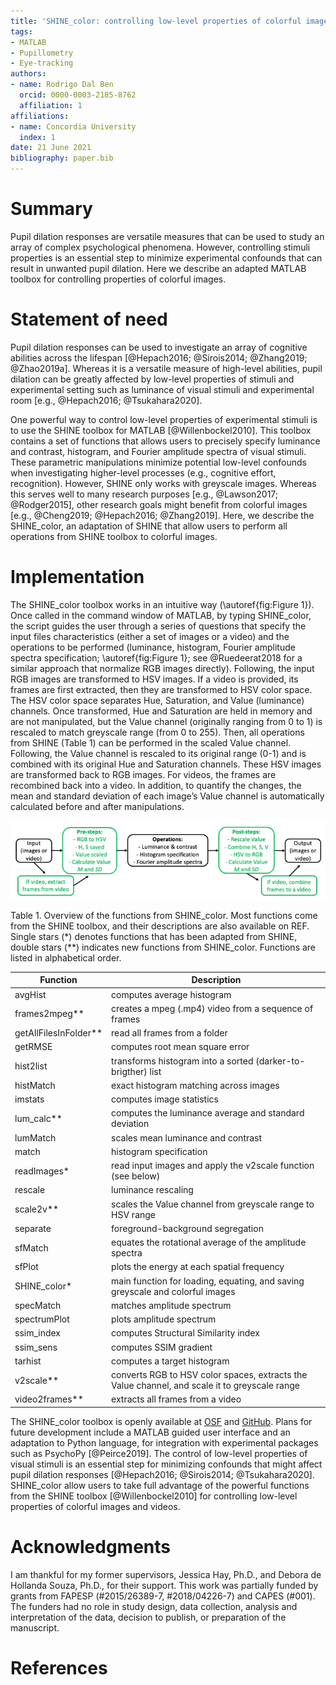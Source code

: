 ```yaml
---
title: 'SHINE_color: controlling low-level properties of colorful images'
tags:
- MATLAB
- Pupillometry
- Eye-tracking
authors:
- name: Rodrigo Dal Ben
  orcid: 0000-0003-2185-8762
  affiliation: 1
affiliations:
- name: Concordia University
  index: 1
date: 21 June 2021
bibliography: paper.bib
---
```


# Summary

Pupil dilation responses are versatile measures that can be used to study an array of complex psychological phenomena. However, controlling stimuli properties is an essential step to minimize experimental confounds that can result in unwanted pupil dilation. Here we describe an adapted MATLAB toolbox for controlling properties of colorful images.

# Statement of need

Pupil dilation responses can be used to investigate an array of cognitive abilities across the lifespan [@Hepach2016; @Sirois2014; @Zhang2019; @Zhao2019a]. Whereas it is a versatile measure of high-level abilities, pupil dilation can be greatly affected by low-level properties of stimuli and experimental setting such as luminance of visual stimuli and experimental room [e.g., @Hepach2016; @Tsukahara2020].

One powerful way to control low-level properties of experimental stimuli is to use the SHINE toolbox for MATLAB [@Willenbockel2010]. This toolbox contains a set of functions that allows users to precisely specify luminance and contrast, histogram, and Fourier amplitude spectra of visual stimuli. These parametric manipulations minimize potential low-level confounds when investigating higher-level processes (e.g., cognitive effort, recognition). However, SHINE only works with greyscale images. Whereas this serves well to many research purposes [e.g., @Lawson2017; @Rodger2015], other research goals might benefit from colorful images [e.g., @Cheng2019; @Hepach2016; @Zhang2019]. Here, we describe the SHINE_color, an adaptation of SHINE that allow users to perform all operations from SHINE toolbox to colorful images.

# Implementation

The SHINE_color toolbox works in an intuitive way (\autoref{fig:Figure 1}). Once called in the command window of MATLAB, by typing SHINE_color, the script guides the user through a series of questions that specify the input files characteristics (either a set of images or a video) and the operations to be performed (luminance, histogram, Fourier amplitude spectra specification; \autoref{fig:Figure 1}; see @Ruedeerat2018 for a similar approach that normalize RGB images directly). Following, the input RGB images are transformed to HSV images. If a video is provided, its frames are first extracted, then they are transformed to HSV color space. The HSV color space separates Hue, Saturation, and Value (luminance) channels. Once transformed, Hue and Saturation are held in memory and are not manipulated, but the Value channel (originally ranging from 0 to 1) is rescaled to match greyscale range (from 0 to 255). Then, all operations from SHINE (Table 1) can be performed in the scaled Value channel. Following, the Value channel is rescaled to its original range (0-1) and is combined with its original Hue and Saturation channels. These HSV images are transformed back to RGB images. For videos, the frames are recombined back into a video. In addition, to quantify the changes, the mean and standard deviation of each image’s Value channel is automatically calculated before and after manipulations.

![SHINE_color workflow. Green boxes are adaptations that allow SHINE operations to be performed on colorful images.\label{fig:Figure 1}](fig1.png)


Table 1. Overview of the functions from SHINE_color. Most functions come from the SHINE toolbox, and their descriptions are also available on REF. Single stars (\*) denotes functions that has been adapted from SHINE, double stars (\**) indicates new functions from SHINE_color. Functions are listed in alphabetical order.

|     Function                 |     Description                                                                                        |
|------------------------------|--------------------------------------------------------------------------------------------------------|
|     avgHist                  |     computes average   histogram                                                                       |
|     frames2mpeg**            |     creates a mpeg   (.mp4) video from a sequence of frames                                            |
|     getAllFilesInFolder**    |     read all frames   from a folder                                                                    |
|     getRMSE                  |     computes root mean   square error                                                                  |
|     hist2list                |     transforms   histogram into a sorted (darker-to-brigther) list                                     |
|     histMatch                |     exact histogram   matching across images                                                           |
|     imstats                  |     computes image   statistics                                                                        |
|     lum_calc**               |     computes the   luminance average and standard deviation                                            |
|     lumMatch                 |     scales mean   luminance and contrast                                                               |
|     match                    |     histogram   specification                                                                          |
|     readImages*              |     read input images   and apply the v2scale function (see below)                                     |
|     rescale                  |     luminance rescaling                                                                                |
|     scale2v**                |     scales the Value   channel from greyscale range to HSV range                                       |
|     separate                 |     foreground-background   segregation                                                                |
|     sfMatch                  |     equates the   rotational average of the amplitude spectra                                          |
|     sfPlot                   |     plots the energy at   each spatial frequency                                                       |
|     SHINE_color*             |     main function for   loading, equating, and saving greyscale and colorful images                    |
|     specMatch                |     matches amplitude   spectrum                                                                       |
|     spectrumPlot             |     plots amplitude   spectrum                                                                         |
|     ssim_index               |     computes Structural   Similarity index                                                             |
|     ssim_sens                |     computes SSIM   gradient                                                                           |
|     tarhist                  |     computes a target   histogram                                                                      |
|     v2scale**                |     converts RGB to HSV   color spaces, extracts the Value channel, and scale it to greyscale range    |
|     video2frames**           |     extracts all frames   from a video                                                                 |


The SHINE_color toolbox is openly available at [OSF](https://osf.io/auzjy/) and [GitHub](https://github.com/RodDalBen/SHINE_color). Plans for future development include a MATLAB guided user interface and an adaptation to Python language, for integration with experimental packages such as PsychoPy [@Peirce2019]. The control of low-level properties of visual stimuli is an essential step for minimizing confounds that might affect pupil dilation responses [@Hepach2016; @Sirois2014; @Tsukahara2020]. SHINE_color allow users to take full advantage of the powerful functions from the SHINE toolbox [@Willenbockel2010] for controlling low-level properties of colorful images and videos.

# Acknowledgments

I am thankful for my former supervisors, Jessica Hay, Ph.D., and Debora de Hollanda Souza, Ph.D., for their support. This work was partially funded by grants from FAPESP (#2015/26389-7, #2018/04226-7) and CAPES (\#001). The funders had no role in study design, data collection, analysis and interpretation of the data, decision to publish, or preparation of the manuscript.

# References
